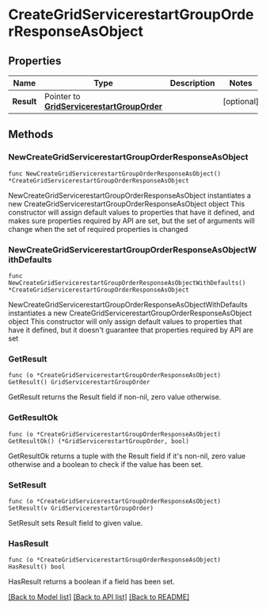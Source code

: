 # CreateGridServicerestartGroupOrderResponseAsObject

## Properties

Name | Type | Description | Notes
------------ | ------------- | ------------- | -------------
**Result** | Pointer to [**GridServicerestartGroupOrder**](GridServicerestartGroupOrder.md) |  | [optional] 

## Methods

### NewCreateGridServicerestartGroupOrderResponseAsObject

`func NewCreateGridServicerestartGroupOrderResponseAsObject() *CreateGridServicerestartGroupOrderResponseAsObject`

NewCreateGridServicerestartGroupOrderResponseAsObject instantiates a new CreateGridServicerestartGroupOrderResponseAsObject object
This constructor will assign default values to properties that have it defined,
and makes sure properties required by API are set, but the set of arguments
will change when the set of required properties is changed

### NewCreateGridServicerestartGroupOrderResponseAsObjectWithDefaults

`func NewCreateGridServicerestartGroupOrderResponseAsObjectWithDefaults() *CreateGridServicerestartGroupOrderResponseAsObject`

NewCreateGridServicerestartGroupOrderResponseAsObjectWithDefaults instantiates a new CreateGridServicerestartGroupOrderResponseAsObject object
This constructor will only assign default values to properties that have it defined,
but it doesn't guarantee that properties required by API are set

### GetResult

`func (o *CreateGridServicerestartGroupOrderResponseAsObject) GetResult() GridServicerestartGroupOrder`

GetResult returns the Result field if non-nil, zero value otherwise.

### GetResultOk

`func (o *CreateGridServicerestartGroupOrderResponseAsObject) GetResultOk() (*GridServicerestartGroupOrder, bool)`

GetResultOk returns a tuple with the Result field if it's non-nil, zero value otherwise
and a boolean to check if the value has been set.

### SetResult

`func (o *CreateGridServicerestartGroupOrderResponseAsObject) SetResult(v GridServicerestartGroupOrder)`

SetResult sets Result field to given value.

### HasResult

`func (o *CreateGridServicerestartGroupOrderResponseAsObject) HasResult() bool`

HasResult returns a boolean if a field has been set.


[[Back to Model list]](../README.md#documentation-for-models) [[Back to API list]](../README.md#documentation-for-api-endpoints) [[Back to README]](../README.md)


